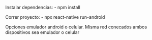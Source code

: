 Instalar dependencias:
    - npm install
    
Correr proyecto:
    - npx react-native run-android

Opciones emulador android o celular. Misma red conecados ambos dispositivos sea emulador o celular
